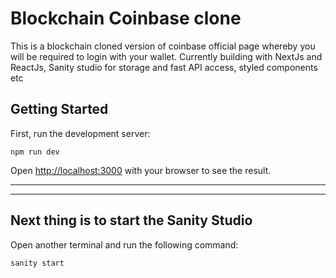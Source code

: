 # Blockchain Coinbase clone

This is a blockchain cloned version of coinbase official page whereby you will be required to login with your wallet. Currently building with NextJs and ReactJs, Sanity studio for storage and fast API access, styled components etc
## Getting Started

First, run the development server:

```Terminal
npm run dev
```

Open [http://localhost:3000](http://localhost:3000) with your browser to see the result.
____

____

## Next thing is to start the Sanity Studio

Open another terminal and run the following command:

```Terminal
sanity start
```



 
